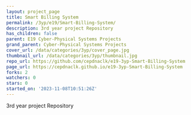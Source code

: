 ```yaml
---
layout: project_page
title: Smart Billing System
permalink: /3yp/e19/Smart-Billing-System/
description: 3rd year project Repository
has_children: false
parent: E19 Cyber-Physical Systems Projects
grand_parent: Cyber-Physical Systems Projects
cover_url: /data/categories/3yp/cover_page.jpg
thumbnail_url: /data/categories/3yp/thumbnail.jpg
repo_url: https://github.com/cepdnaclk/e19-3yp-Smart-Billing-System
page_url: https://cepdnaclk.github.io/e19-3yp-Smart-Billing-System
forks: 2
watchers: 0
stars: 0
started_on: '2023-11-08T10:51:26Z'
---
```


3rd year project Repository